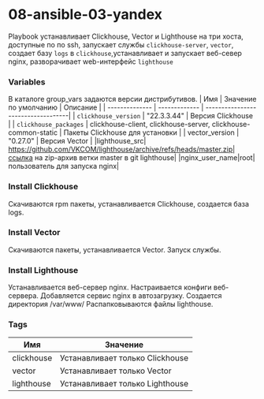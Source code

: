 # 08-ansible-03-yandex

Playbook устанавливает Clickhouse, Vector и Lighthouse на три хоста, доступные по по ssh, запускает службы `clickhouse-server`, `vector`, создает базу `logs` в `clickhouse`,устанавливает и запускает веб-север nginx, разворачивает web-интерфейс `lighthouse`

### Variables
В каталоге group_vars задаются версии дистрибутивов.
| Имя           | Значение по умолчанию | Описание                        |
| -------------- | ------------- | -----------------------------------|
| `clickhouse_version` |  "22.3.3.44" | Версия Clickhouse |
| `clickhouse_packages` | clickhouse-client, clickhouse-server, clickhouse-common-static | Пакеты Clickhouse для установки |
| vector_version | "0.27.0" | Версия Vector |
|lighthouse_src| https://github.com/VKCOM/lighthouse/archive/refs/heads/master.zip|ссылка на zip-архив ветки master в  git lighthouse|
|nginx_user_name|root|пользователь для запуска  nginx|
    
### Install Clickhouse
 Скачиваются rpm пакеты, устанавливается Сlickhouse, создается база logs. 
 
### Install Vector
Скачиваются пакеты, устанавливается Vector. Запуск службы.

### Install Lighthouse
Устанавливается веб-сервер nginx. Настраивается конфиги веб-сервера. Добавляется сервис nginx в автозагрузку. Создается директория /var/www/
Распапковываются файлы lighthouse.

### Tags

| Имя           | Значение |
| -------------- | ------------- | 
|clickhouse| Устанавливает только Сlickhouse| 
|vector| Устанавливает только Vector|
|lighthouse| Устанавливает только Lighthouse|
   
